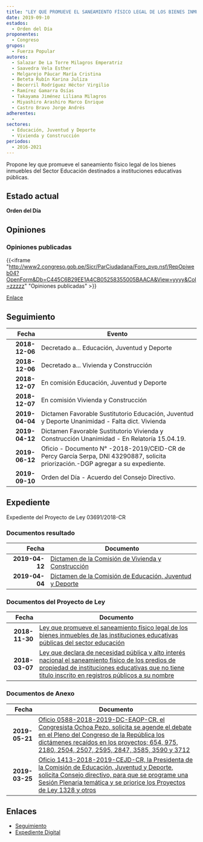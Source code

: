 ```yaml
---
title: "LEY QUE PROMUEVE EL SANEAMIENTO FÍSICO LEGAL DE LOS BIENES INMUEBLES DE LAS INSTITUCIONES EDUCATIVAS PÚBLICAS DEL SECTOR EDUCACIÓN"
date: 2019-09-10
estados: 
  - Orden del Día
proponentes: 
  - Congreso
grupos: 
  - Fuerza Popular
autores: 
  - Salazar De La Torre Milagros Emperatriz
  - Saavedra Vela Esther
  - Melgarejo Páucar María Cristina
  - Beteta Rubín Karina Juliza
  - Becerril Rodríguez Héctor Virgilio
  - Ramírez Gamarra Osías
  - Takayama Jiménez Liliana Milagros
  - Miyashiro Arashiro Marco Enrique
  - Castro Bravo Jorge Andrés
adherentes: 
  - 
sectores: 
  - Educación, Juventud y Deporte
  - Vivienda y Construcción
periodos: 
  - 2016-2021
---
```


Propone ley que promueve el saneamiento físico legal de los bienes inmuebles del Sector Educación destinados a instituciones educativas públicas.


## Estado actual

**Orden del Día**

## Opiniones

### Opiniones publicadas

{{<iframe "http://www2.congreso.gob.pe/Sicr/ParCiudadana/Foro_pvp.nsf/RepOpiweb04?OpenForm&Db=C445C6B29EE1A4CB05258355005BAACA&View=yyyy&Col=zzzzz" "Opiniones publicadas" >}}

[Enlace](http://www2.congreso.gob.pe/Sicr/ParCiudadana/Foro_pvp.nsf/RepOpiweb04?OpenForm&Db=C445C6B29EE1A4CB05258355005BAACA&View=yyyy&Col=zzzzz)

## Seguimiento

| Fecha | Evento |
|------:|--------|
| **2018-12-06** | Decretado a... Educación, Juventud y Deporte|
| **2018-12-06** | Decretado a... Vivienda y Construcción|
| **2018-12-07** | En comisión Educación, Juventud y Deporte|
| **2018-12-07** | En comisión Vivienda y Construcción|
| **2019-04-04** | Dictamen Favorable Sustitutorio Educación, Juventud y Deporte Unanimidad - Falta dict. Vivienda|
| **2019-04-12** | Dictamen Favorable Sustitutorio Vivienda y Construcción Unanimidad - En Relatoría 15.04.19.|
| **2019-06-12** | Oficio - Documento N° -2018-2019/CEID-CR de Percy García Serpa, DNI 43290887, solicita priorización.-DGP agregar a su expediente.|
| **2019-09-10** | Orden del Día - Acuerdo del Consejo Directivo.|


## Expediente

Expediente del Proyecto de Ley 03691/2018-CR


### Documentos resultado

| Fecha | Documento |
|------:|--------|
| **2019-04-12** | [Dictamen de la Comisión de Vivienda y Construcción](http://www.leyes.congreso.gob.pe/Documentos/2016_2021/Dictamenes/Proyectos_de_Ley/03691DC24MAY20190412.pdf) |
| **2019-04-04** | [Dictamen de la Comisión de Educación, Juventud y Deporte](http://www.leyes.congreso.gob.pe/Documentos/2016_2021/Dictamenes/Proyectos_de_Ley/02507DC10MAY20190404.pdf) |

### Documentos del Proyecto de Ley

| Fecha | Documento |
|------:|--------|
| **2018-11-30** | [Ley que promueve el saneamiento físico legal de los bienes inmuebles de las instituciones educativas públicas del sector educación](http://www.leyes.congreso.gob.pe/Documentos/2016_2021/Proyectos_de_Ley_y_de_Resoluciones_Legislativas/PL0369120181130..pdf) |
| **2018-03-07** | [Ley que declara de necesidad pública y alto interés nacional el saneamiento físico de los predios de propiedad de instituciones educativas que no tiene titulo inscrito en registros públicos a su nombre](http://www.leyes.congreso.gob.pe/Documentos/2016_2021/Proyectos_de_Ley_y_de_Resoluciones_Legislativas/PL0250720180307.pdf) |

### Documentos de Anexo

| Fecha | Documento |
|------:|--------|
| **2019-05-21** | [Oficio 0588-2018-2019-DC-EAOP-CR, el Congresista Ochoa Pezo, solicita se agende el debate en el Pleno del Congreso de la República los dictámenes recaídos en los proyectos; 654, 975, 2180, 2504, 2507, 2595, 2847, 3585, 3590 y 3712](http://www.leyes.congreso.gob.pe/Documentos/2016_2021/Oficios/Congresistas/OFICIO-0588-2018-2019-DC-EAOP-CR.pdf) |
| **2019-03-25** | [Oficio 1413-2018-2019-CEJD-CR, la Presidenta de la Comisión de Educación, Juventud y Deporte, solicita Consejo directivo, para que se programe una Sesión Plenaria temática y se priorice los Proyectos de Ley 1328 y otros](http://www.leyes.congreso.gob.pe/Documentos/2016_2021/Oficios/Comisiones_Ordinarias/OFICIO-1413-2018-2019-CEJD-CR.pdf) |

## Enlaces 

- [Seguimiento](http://www2.congreso.gob.pe/Sicr/TraDocEstProc/CLProLey2016.nsf/f7fff46988ca05b1052578e100829cc7/f29fb9bba03656a7052583580061f40e?OpenDocument)
- [Expediente Digital](http://www2.congreso.gob.pe/Sicr/TraDocEstProc/CLProLey2016.nsf/f7fff46988ca05b1052578e100829cc7/f29fb9bba03656a7052583580061f40e?OpenDocument&Click=05257FB7005EB655.eb71d0cf91d8294e05256cdf006b5706/$Body/0.1C6C)

